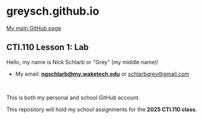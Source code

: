 # greysch.github.io
[My main GitHub page](https://github.com/greysch)
## CTI.110 Lesson 1: Lab


Hello, my name is Nick Schlarb or "Grey" (my middle name)!
- My email: **ngschlarb@my.waketech.edu** or schlarbgrey@gmail.com

&nbsp;


This is both my personal and school GitHub account.


This repository will hold my school assignments for the **2025 CTI.110 class**.
